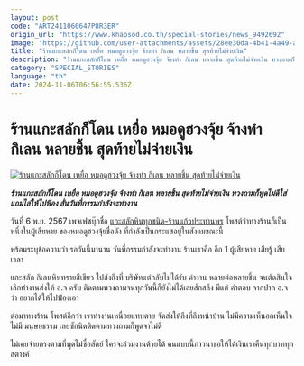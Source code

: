 ```yaml
---
layout: post
code: "ART2411060647P8R3ER"
origin_url: "https://www.khaosod.co.th/special-stories/news_9492692"
image: "https://github.com/user-attachments/assets/28ee30da-4b41-4a49-a0ee-03a95255ce23"
title: "ร้านแกะสลักก็โดน เหยื่อ หมอดูฮวงจุ้ย จ้างทำ กิเลน หลายชิ้น สุดท้ายไม่จ่ายเงิน"
description: "ร้านแกะสลักก็โดน เหยื่อ หมอดูฮวงจุ้ย จ้างทำ กิเลน หลายชิ้น สุดท้ายไม่จ่ายเงิน ทวงถามก็พูดไม่ดีใส่ แถมไล่ให้ไปฟ้อง ลั่นวันที่กรรมกำลังจะทำงาน"
category: "SPECIAL_STORIES"
language: "th"
date: 2024-11-06T06:56:55.536Z
---
```


# ร้านแกะสลักก็โดน เหยื่อ หมอดูฮวงจุ้ย จ้างทำ กิเลน หลายชิ้น สุดท้ายไม่จ่ายเงิน

[![ร้านแกะสลักก็โดน เหยื่อ หมอดูฮวงจุ้ย จ้างทำ กิเลน หลายชิ้น สุดท้ายไม่จ่ายเงิน](https://www.khaosod.co.th/wpapp/uploads/2024/11/prophet06-11-02.jpg "ร้านแกะสลักก็โดน เหยื่อ หมอดูฮวงจุ้ย จ้างทำ กิเลน หลายชิ้น สุดท้ายไม่จ่ายเงิน")](https://www.khaosod.co.th/wpapp/uploads/2024/11/prophet06-11-02.jpg)

_**ร้านแกะสลักก็โดน เหยื่อ หมอดูฮวงจุ้ย จ้างทำ กิเลน หลายชิ้น สุดท้ายไม่จ่ายเงิน ทวงถามก็พูดไม่ดีใส่ แถมไล่ให้ไปฟ้อง ลั่นวันที่กรรมกำลังจะทำงาน**_

วันที่ 6 พ.ย. 2567 เพจเฟซบุ๊กชื่อ [แกะสลักหินทุกชนิด-ร้านแก้วประทานพร](https://www.facebook.com/profile.php?id=100044452464015&sk=photos) โพสต์ว่าทางร้านก็เป็นหนึ่งในผู้เสียหาย ของหมอดูฮวงจุ้ยชื่อดัง ที่กำลังเป็นกระแสอยู่ในสังคมขณะนี้

พร้อมระบุข้อความว่า รอวันนี้มานาน วันที่กรรมกำลังจะทำงาน ร้านเราคือ อีก 1 ผู้เสียหาย เสียรู้ เสียเวลา

แกะสลัก กิเลนหินทรายสีเขียว ไปส่งถึงที่ บริษัทแต่กลับไม่ได้รับ ค่างาน หลายต่อหลายชิ้น จนตัดสินใจเลิกทำงานส่งให้ อ.จ ครับ ติดตามทวงถามจนทุกวันนี้ก็ยังไม่ได้เลยสักสลึง มีแต่ คำตอบ จากปาก อ.จ ว่า อยากได้ให้ไปฟ้องเอา

ต่อมาทางร้าน โพสต์อีกว่า เราทำงานเหนื่อยแทบตาย จัดส่งให้ถึงที่ถึงหน้าบ้าน ไม่มีความเห็นอกเห็นใจไม่มี มนุษยธรรม เลยซักนิดติดตามทวงถามก็พูดจาไม่ดี

ไม่เคยจ่ายตรงตามที่พูดไม่ซื่อสัตย์ ใครจะร่วมงานด้วยได้ คนแบบนี้ภาวนาขอให้ได้เงินเราคืนทุกบาททุกสตางค์